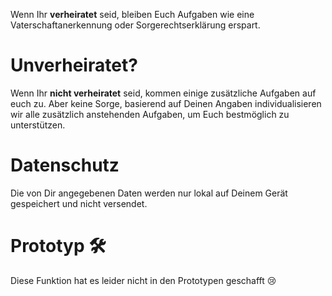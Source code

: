 Wenn Ihr **verheiratet** seid,
bleiben Euch Aufgaben wie eine Vaterschaftanerkennung oder Sorgerechtserklärung erspart.

# Unverheiratet?

Wenn Ihr **nicht verheiratet** seid,
kommen einige zusätzliche Aufgaben auf euch zu.
Aber keine Sorge, basierend auf Deinen Angaben
individualisieren wir alle zusätzlich anstehenden Aufgaben,
um Euch bestmöglich zu unterstützen.

# Datenschutz
Die von Dir angegebenen Daten werden nur lokal auf Deinem Gerät gespeichert und nicht versendet.

# Prototyp 🛠️
Diese Funktion hat es leider nicht in den Prototypen geschafft 😢
